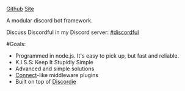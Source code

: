 [Github](https://github.com/Luxizzle/discordful)
[Site](http://lux.moe/discordful)

A modular discord bot framework.

Discuss Discordful in my Discord server: [#discordful](https://discord.gg/BRN5x7W)

#Goals:

* Programmed in node.js. It's easy to pick up, but fast and reliable.
* K.I.S.S: Keep It Stupidly Simple
* Advanced and simple solutions
* [Connect](https://www.npmjs.com/package/connect)-like middleware plugins
* Built on top of [Discordie](https://github.com/qeled/discordie)

